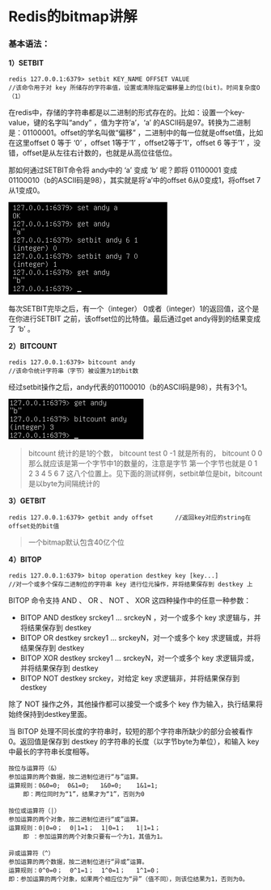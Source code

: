 # Redis的bitmap讲解

### 基本语法：

**1）SETBIT**

```
redis 127.0.0.1:6379> setbit KEY_NAME OFFSET VALUE 
//该命令用于对 key 所储存的字符串值，设置或清除指定偏移量上的位(bit)。时间复杂度O（1）
```

在redis中，存储的字符串都是以二进制的形式存在的。比如：设置一个key-value，键的名字叫“andy” ，值为字符’a’，‘a’ 的ASCII码是97。转换为二进制是：01100001。offset的学名叫做“偏移” ，二进制中的每一位就是offset值，比如在这里offset 0 等于 ‘0’ ，offset 1等于’1’ ，offset2等于’1’，offset 6 等于’1’ ，没错，offset是从左往右计数的，也就是从高位往低位。

那如何通过SETBIT命令将 andy中的 ‘a’ 变成 ‘b’ 呢？即将 01100001 变成 01100010（b的ASCII码是98），其实就是将’a’中的offset 6从0变成1，将offset 7从1变成0。

![](/assets/20180106165624903.png)

每次SETBIT完毕之后，有一个（integer） 0或者（integer）1的返回值，这个是在你进行SETBIT 之前，该offset位的比特值。最后通过get andy得到的结果变成了 ‘b’ 。

**2）BITCOUNT**

```
redis 127.0.0.1:6379> bitcount andy 
//该命令统计字符串（字节）被设置为1的bit数
```

经过setbit操作之后，andy代表的01100010（b的ASCII码是98），共有3个1。

![](/assets/20180106165714082.png)

> bitcount 统计的是1的个数， bitcount test 0 -1 就是所有的， bitcount 0 0 那么就应该是第一个字节中1的数量的，注意是字节 第一个字节也就是 0 1 2 3 4 5 6 7 这八个位置上。见下面的测试样例，setbit单位是bit，bitcount是以byte为间隔统计的

**3）GETBIT**

```
redis 127.0.0.1:6379> getbit andy offset      //返回key对应的string在offset处的bit值
```

> 一个bitmap默认包含40亿个位

**4）BITOP**

```
redis 127.0.0.1:6379> bitop operation destkey key [key...]  
//对一个或多个保存二进制位的字符串 key 进行位元操作，并将结果保存到 destkey 上
```

BITOP 命令支持 AND 、 OR 、 NOT 、 XOR 这四种操作中的任意一种参数：

* BITOP AND destkey srckey1 … srckeyN ，对一个或多个 key 求逻辑与，并将结果保存到 destkey
* BITOP OR destkey srckey1 … srckeyN，对一个或多个 key 求逻辑或，并将结果保存到 destkey
* BITOP XOR destkey srckey1 … srckeyN，对一个或多个 key 求逻辑异或，并将结果保存到 destkey
* BITOP NOT destkey srckey，对给定 key 求逻辑非，并将结果保存到 destkey

除了 NOT 操作之外，其他操作都可以接受一个或多个 key 作为输入，执行结果将始终保持到destkey里面。

当 BITOP 处理不同长度的字符串时，较短的那个字符串所缺少的部分会被看作 0。返回值是保存到 destkey 的字符串的长度（以字节byte为单位），和输入 key 中最长的字符串长度相等。

```
按位与运算符（&）
参加运算的两个数据，按二进制位进行“与”运算。
运算规则：0&0=0;  0&1=0;   1&0=0;    1&1=1;
    即：两位同时为“1”，结果才为“1”，否则为0
      
按位或运算符（|）
参加运算的两个对象，按二进制位进行“或”运算。
运算规则：0|0=0；  0|1=1；  1|0=1；   1|1=1；
    即 ：参加运算的两个对象只要有一个为1，其值为1。
     
异或运算符（^）
参加运算的两个数据，按二进制位进行“异或”运算。
运算规则：0^0=0；  0^1=1；  1^0=1；   1^1=0；
即：参加运算的两个对象，如果两个相应位为“异”（值不同），则该位结果为1，否则为0。
```






